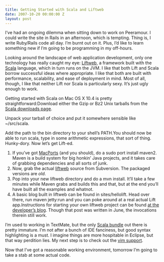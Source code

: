 ```yaml
---
title: Getting Started with Scala and Liftweb
date: 2007-10-20 00:00:00 Z
layout: post
---
```





I’ve had an ongoing dilemma when sitting down to work on Peeramour. I could write the site in Rails in an afternoon, which is tempting. Thing is, I write Ruby/Rails code all day. I’m burnt out on it. Plus, I’d like to learn something new if I’m going to be programming in my off-hours.

Looking around the landscape of web application development, only one technology has really caught my eye: [Liftweb](http://liftweb.net/), a framework built with the [Scala](http://www.scala-lang.org/) language, which in turn runs on the JVM. I like that both Lift and Scala borrow successful ideas where appropriate. I like that both are built with performance, scalability, and ease of deployment in mind. Most of all, though, I like that neither Lift nor Scala is particularly sexy. It’s just ugly enough to work.

Getting started with Scala on Mac OS X 10.4 is pretty straightforward:Download either the Gzip or Bz2 Unix tarballs from the [Scala downloads page](http://www.scala-lang.org/downloads/index.html).

Unpack your tarball of choice and put it somewhere sensible like ~/src/scala.

Add the path to the bin directory to your shell’s PATH.You should now be able to run scala, type in some arithmetic expressions, that sort of thing. Hunky-dory. Now let’s get Lift-ed.

1.  If you’ve got [MacPorts](http://www.macports.org/) (and you should), do a sudo port install maven2. Maven is a build system for big honkin’ Java projects, and it takes care of grabbing dependencies and all sorts of junk.
2.  Now, grab the actual [liftweb](http://code.google.com/p/liftweb/source) source from Subversion. The packaged versions are *old*.
3.  Pop into your new liftweb directory and do a mvn install. It’ll take a few minutes while Maven grabs and builds this and that, but at the end you’ll have built all the examples and whatnot.
4.  A basic blog built in liftweb can be found in sites/hellolift. Head over there, run maven jetty:run and you can poke around at a real actual Lift app.Instructions for starting your own liftweb project can be found [at the developer’s blog](http://blog.lostlake.org/index.php?/archives/62-lift-QuickStart.html). Though that post was written in June, the invocations therein still work.

I’m used to working in TextMate, but the only [Scala bundle](http://harnly.net/2007/blog/geek/macosx/textmate-bundle-for-scala/) out there is pretty immature. I’m not after a bunch of IDE fanciness, but good syntax highlighting is a must. I imagine things are more hospitable in Eclipse, but that way perdition lies. My next step is to check out the [vim support](https://lampsvn.epfl.ch/trac/scala/browser/scala-tool-support/trunk/src/vim).

Now that I’ve got a reasonable working environment, tomorrow I’m going to take a stab at some actual code.
